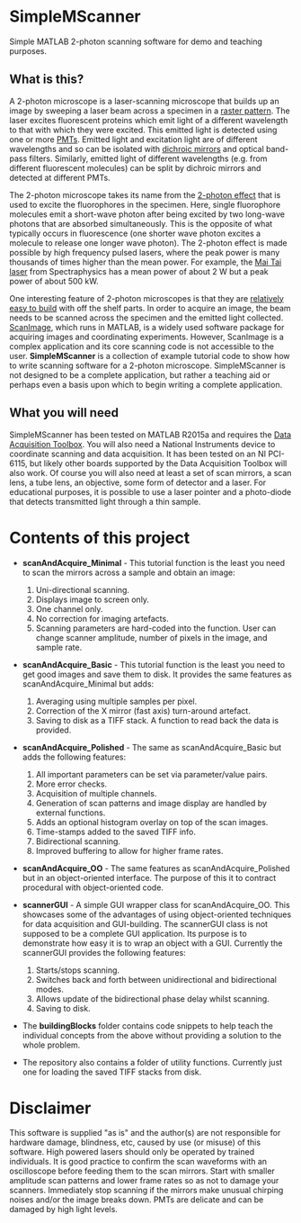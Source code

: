 # SimpleMScanner

Simple MATLAB 2-photon scanning software for demo and teaching purposes.


## What is this?

A 2-photon microscope is a laser-scanning microscope that builds up an image by sweeping a laser beam across a specimen in a [raster pattern](https://en.wikipedia.org/wiki/Raster_scan). The laser excites fluorescent proteins which emit light of a different wavelength to that with which they were excited. 
This emitted light is detected using one or more [PMTs](https://en.wikipedia.org/wiki/Photomultiplier). 
Emitted light and excitation light are of different wavelengths and so can be isolated with [dichroic mirrors](https://en.wikipedia.org/wiki/Dichroic_filter) and optical
band-pass filters. 
Similarly, emitted light of different wavelengths (e.g. from different fluorescent molecules) can be split by dichroic mirrors and detected at different PMTs. 

The 2-photon microscope takes its name from the [2-photon effect](https://en.wikipedia.org/wiki/Two-photon_excitation_microscopy) that is used to excite the fluorophores in the specimen. 
Here, single fluorophore molecules emit a short-wave photon after being excited by two long-wave photons that are absorbed simultaneously. 
This is the opposite of what typically occurs in fluorescence (one shorter wave photon excites a molecule to release one longer wave photon). 
The 2-photon effect is made possible by high frequency pulsed lasers, where the peak power is many thousands of times higher than the mean power. 
For example, the [Mai Tai laser](http://www.spectra-physics.com/products/ultrafast-lasers/mai-tai#specs) from Spectraphysics has a mean power of about 2 W but a peak power of about 500 kW. 

One interesting feature of 2-photon microscopes is that they are [relatively easy to build](http://journals.plos.org/plosone/article?id=10.1371/journal.pone.0110475) with off the shelf parts. 
In order to acquire an image, the beam needs to be scanned across the specimen and the emitted light collected. 
[ScanImage](http://scanimage.vidriotechnologies.com), which runs in MATLAB, is a widely used software package for acquiring images and coordinating experiments. 
However, ScanImage is a complex application and its core scanning code is not accessible to the user. 
**SimpleMScanner** is a collection of example tutorial code to show how to write scanning software for a 2-photon microscope. 
SimpleMScanner is not designed to be a complete application, but rather a teaching aid or perhaps even a basis upon which to begin writing a complete application. 


## What you will need
SimpleMScanner has been tested on MATLAB R2015a and requires the [Data Acquisition Toolbox](https://uk.mathworks.com/products/daq/). 
You will also need a National Instruments device to coordinate scanning and data acquisition. 
It has been tested on an NI PCI-6115, but likely other boards supported by the Data Acquisition Toolbox will also work. 
Of course you will also need at least a set of scan mirrors, a scan lens, a tube lens, an objective, some form of detector and a laser. 
For educational purposes, it is possible to use a laser pointer and a photo-diode that detects transmitted light through a thin sample. 

# Contents of this project

* **scanAndAcquire_Minimal** - This tutorial function is the least you need to scan the mirrors across a sample and obtain an image:
  1. Uni-directional scanning.
  2. Displays image to screen only.
  3. One channel only.
  4. No correction for imaging artefacts.
  5. Scanning parameters are hard-coded into the function. User can change scanner amplitude, number of pixels in the image, and sample rate.

* **scanAndAcquire_Basic** - This tutorial function is the least you need to get good images and save them to disk. 
It provides the same features as scanAndAcquire_Minimal but adds:
  1. Averaging using multiple samples per pixel.
  2. Correction of the X mirror (fast axis) turn-around artefact.
  3. Saving to disk as a TIFF stack. A function to read back the data is provided.

* **scanAndAcquire_Polished** - The same as scanAndAcquire_Basic but adds the following features:
  1. All important parameters can be set via parameter/value pairs.
  2. More error checks.
  3. Acquisition of multiple channels.
  4. Generation of scan patterns and image display are handled by external functions.
  5. Adds an optional histogram overlay on top of the scan images.
  6. Time-stamps added to the saved TIFF info.
  7. Bidirectional scanning.
  8. Improved buffering to allow for higher frame rates.

* **scanAndAcquire_OO** - The same features as scanAndAcquire_Polished but in an object-oriented interface. 
The purpose of this it to contract procedural with object-oriented code.

* **scannerGUI** - A simple GUI wrapper class for scanAndAcquire_OO. 
This showcases some of the advantages of using object-oriented techniques for data acquisition and GUI-building. 
The scannerGUI class is not supposed to be a complete GUI application. 
Its purpose is to demonstrate how easy it is to wrap an object with a GUI. 
Currently the scannerGUI provides the following features:
  1. Starts/stops scanning.
  2. Switches back and forth between unidirectional and bidirectional modes.
  3. Allows update of the bidirectional phase delay whilst scanning.
  4. Saving to disk.

* The **buildingBlocks** folder contains code snippets to help teach the individual concepts from the above without providing a solution to the whole problem. 

* The repository also contains a folder of utility functions. Currently just one for loading the saved TIFF stacks from disk.


# Disclaimer
This software is supplied "as is" and the author(s) are not responsible for hardware damage, blindness, etc, caused by use (or misuse) of this software. 
High powered lasers should only be operated by trained individuals. 
It is good practice to confirm the scan waveforms with an oscilloscope before feeding them to the scan mirrors. 
Start with smaller amplitude scan patterns and lower frame rates so as not to damage your scanners. 
Immediately stop scanning if the mirrors make unusual chirping noises and/or the image breaks down.
PMTs are delicate and can be damaged by high light levels.
